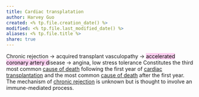 ```yaml
---
title: Cardiac transplatation
author: Harvey Guo
created: <% tp.file.creation_date() %>
modified: <% tp.file.last_modified_date() %>
aliases: <% tp.file.title %>
share: true
---
```


Chronic rejection → acquired transplant vasculopathy → <mark style="background: #FFB8EBA6;">accelerated coronary artery d</mark>isease → angina, low stress tolerance
Constitutes the third most common [cause of death](https://next.amboss.com/us/article/vP0AgT#Zb692c50decafd9d139df081327b5ab4c) following the first year of [cardiac transplantation](https://next.amboss.com/us/article/gn0Fsg#Zbc7285b1274883678a81f574635ca008) and the most common [cause of death](https://next.amboss.com/us/article/vP0AgT#Zb692c50decafd9d139df081327b5ab4c) after the first year. The mechanism of [chronic rejection](https://next.amboss.com/us/article/gn0Fsg#Z356c1b064f73c497eb5f873e20e96493) is unknown but is thought to involve an immune-mediated process. 